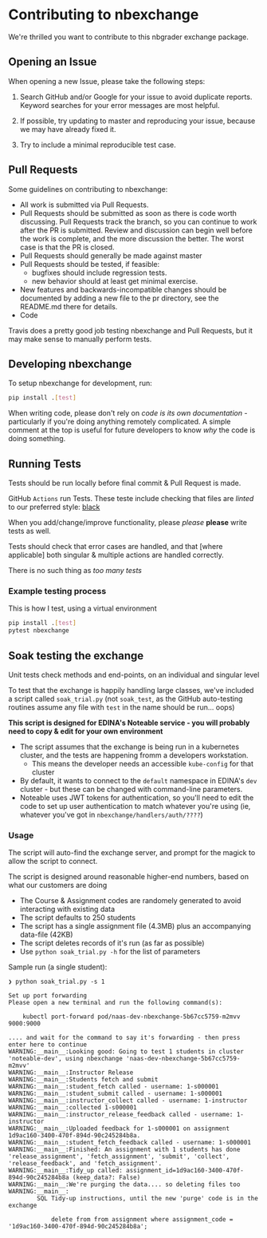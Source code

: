 # Contributing to nbexchange

We're thrilled you want to contribute to this nbgrader exchange package.

## Opening an Issue

When opening a new Issue, please take the following steps:

1. Search GitHub and/or Google for your issue to avoid duplicate reports. Keyword searches for your error messages are most helpful.

1. If possible, try updating to master and reproducing your issue, because we may have already fixed it.

1. Try to include a minimal reproducible test case.

## Pull Requests

Some guidelines on contributing to nbexchange:

* All work is submitted via Pull Requests.
* Pull Requests should be submitted as soon as there is code worth discussing. Pull Requests track the branch, so you can continue to work after the PR is submitted. Review and discussion can begin well before the work is complete, and the more discussion the better. The worst case is that the PR is closed.
* Pull Requests should generally be made against master
* Pull Requests should be tested, if feasible:
    * bugfixes should include regression tests.
    * new behavior should at least get minimal exercise.
* New features and backwards-incompatible changes should be documented by adding a new file to the pr directory, see the README.md there for details.
* Code 

Travis does a pretty good job testing nbexchange and Pull Requests, but it may make sense to manually perform tests.

## Developing nbexchange

To setup nbexchange for development, run:

```bash
pip install .[test]
```

When writing code, please don't rely on _code is its own documentation_ - particularly if you're doing anything remotely complicated.
A simple comment at the top is useful for future developers to know _why_ the code is doing something.
## Running Tests

Tests should be run locally before final commit & Pull Request is made.

GitHub `Actions` run Tests. These teste include checking that files are _linted_ to our preferred style: [black](https://github.com/psf/black)

When you add/change/improve functionality, please _please_ **please** write tests as well.

Tests should check that error cases are handled, and that [where applicable] both singular & multiple actions are handled correctly.

There is no such thing as _too many tests_

### Example testing process

This is how I test, using a virtual environment

```sh
pip install .[test]
pytest nbexchange
```

## Soak testing the exchange

Unit tests check methods and end-points, on an individual and singular level

To test that the exchange is happily handling large classes, we've included a script called `soak_trial.py`
(not `soak_test`, as the GitHub auto-testing routines assume any file with `test` in the name should be run... oops)

**This script is designed for EDINA's Noteable service - you will probably need to copy & edit for your own environment**

* The script assumes that the exchange is being run in a kubernetes cluster, and the tests are happening fromm a developers workstation.
    * This means the developer needs an accessible `kube-config` for that cluster
* By default, it wants to connect to the `default` namespace in EDINA's `dev` cluster - but these can be changed with command-line parameters.
* Noteable uses JWT tokens for authentication, so you'll need to edit the code to set up user authentication to match whatever you're using (ie, whatever you've got in `nbexchange/handlers/auth/????`)

### Usage

The script will auto-find the exchange server, and prompt for the magick to allow the script to connect.

The script is designed around reasonable higher-end numbers, based on what our customers are doing
* The Course & Assignment codes are randomely generated to avoid interacting with existing data
* The script defaults to 250 students
* The script has a single assignment file (4.3MB) plus an accompanying data-file (42KB)
* The script deletes records of it's run (as far as possible)
* Use `python soak_trial.py -h` for the list of parameters

Sample run (a single student):
```
❯ python soak_trial.py -s 1

Set up port forwarding
Please open a new terminal and run the following command(s):

    kubectl port-forward pod/naas-dev-nbexchange-5b67cc5759-m2mvv  9000:9000

.... and wait for the command to say it's forwarding - then press enter here to continue
WARNING:__main__:Looking good: Going to test 1 students in cluster 'noteable-dev', using nbexchange 'naas-dev-nbexchange-5b67cc5759-m2mvv'
WARNING:__main__:Instructor Release
WARNING:__main__:Students fetch and submit
WARNING:__main__:student_fetch called - username: 1-s000001
WARNING:__main__:student_submit called - username: 1-s000001
WARNING:__main__:instructor_collect called - username: 1-instructor
WARNING:__main__:collected 1-s000001
WARNING:__main__:instructor_release_feedback called - username: 1-instructor
WARNING:__main__:Uploaded feedback for 1-s000001 on assignment 1d9ac160-3400-470f-894d-90c245284b8a.
WARNING:__main__:student_fetch_feedback called - username: 1-s000001
WARNING:__main__:Finished: An assignment with 1 students has done 'release_assignment', 'fetch_assignment', 'submit', 'collect', 'release_feedback', and 'fetch_assignment'.
WARNING:__main__:Tidy_up called: assignment_id=1d9ac160-3400-470f-894d-90c245284b8a (keep_data?: False)
WARNING:__main__:We're purging the data.... so deleting files too
WARNING:__main__:
        SQL Tidy-up instructions, until the new 'purge' code is in the exchange

            delete from from assignment where assignment_code = '1d9ac160-3400-470f-894d-90c245284b8a';
        
```